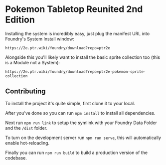 # Pokemon Tabletop Reunited 2nd Edition
Installing the system is incredibly easy, just plug the manifest URL into Foundry's System Install window:
```
https://2e.ptr.wiki/foundry/download?repo=ptr2e
```

Alongside this you'll likely want to install the basic sprite collection too (this is a Module not a System):
```
https://2e.ptr.wiki/foundry/download?repo=ptr2e-pokemon-sprite-collection
```

## Contributing
To install the project it's quite simple, first clone it to your local.

After you've done so you can run `npm install` to install all dependencies.

Next run `npm run link` to setup the symlink with your Foundry Data Folder and the `/dist` folder.

To turn on the development server run `npm run serve`, this will automatically enable hot-reloading.

Finally you can run `npm run build` to build a production version of the codebase.